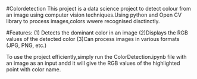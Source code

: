#Colordetection
This project is a data science project to detect colour from an image using computer vision techniques.Using python and Open CV library to process images,colors wwere recognised disctinctly.

#Features:
(1) Detects the dominant color in an image 
(2)Displays the RGB values of the detected color 
(3)Can process images in various formats (JPG, PNG, etc.)

To use the project efficiently,simply run the ColorDetection.ipynb file with an image as an input andd it will give the RGB values of the highlighted point with color name.
